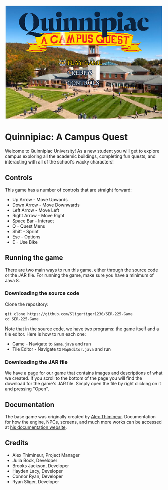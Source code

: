 <p align="center">
  <img width="500" alt="title screen" src="Resources/titlescreen.png">
</p>

# Quinnipiac: A Campus Quest

Welcome to Quinnipiac University! As a new student you will get to explore campus exploring all the academic buildings, completing fun quests, and interacting with all of the school's wacky characters!

## Controls

This game has a number of controls that are straight forward:

- Up Arrow - Move Upwards
- Down Arrow - Move Downwards
- Left Arrow - Move Left
- Right Arrow - Move Right
- Space Bar - Interact
- Q - Quest Menu
- Shift - Sprint
- Esc - Options
- E - Use Bike  

## Running the game

There are two main ways to run this game, either through the source code or the JAR file. For running the game, make sure you have a minimum of Java 8.

### Downloading the source code

Clone the repository:

```shell
git clone https://github.com/Sligertiger1230/SER-225-Game
cd SER-225-Game
```

Note that in the source code, we have two programs: the game itself and a tile editor. Here is how to run each one:

- Game - Navigate to `Game.java` and run
- Tile Editor - Navigate to `MapEditor.java` and run

### Downloading the JAR file

We have a [page](https://a-r-t.github.io/SER225-Project-Website/semesters/fall2023/teams/art) for our game that contains images and descriptions of what we created.
If you scroll to the bottom of the page you will find the download for the game's JAR file. 
Simply open the file by right clicking on it and pressing "Open".


## Documentation

The base game was originally created by [Alex Thimineur](https://github.com/a-r-t). 
Documentation for how the engine, NPCs, screens, and much more works can be accessed at [his documentation website](https://a-r-t.github.io/SER-225-Game-RPG/).

## Credits

- Alex Thimineur, Project Manager
- Julia Bock, Developer
- Brooks Jackson, Developer
- Hayden Lacy, Developer
- Connor Ryan, Developer
- Ryan Sliger, Developer
